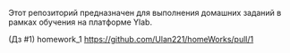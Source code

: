 Этот репозиторий предназначен для выполнения домашних заданий в рамках обучения на платформе Ylab.

(Дз #1)  homework_1  https://github.com/Ulan221/homeWorks/pull/1

